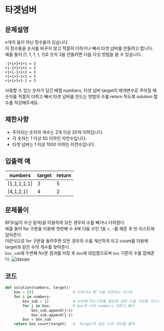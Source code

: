 # 타겟넘버
## 문제설명
n개의 음이 아닌 정수들이 있습니다.   
이 정수들을 순서를 바꾸지 않고 적절히 더하거나 빼서 타겟 넘버를 만들려고 합니다.    
예를 들어 [1, 1, 1, 1, 1]로 숫자 3을 만들려면 다음 다섯 방법을 쓸 수 있습니다.  
```
-1+1+1+1+1 = 3
+1-1+1+1+1 = 3
+1+1-1+1+1 = 3
+1+1+1-1+1 = 3
+1+1+1+1-1 = 3
```
사용할 수 있는 숫자가 담긴 배열 numbers, 타겟 넘버 target이 매개변수로 주어질 때   
숫자를 적절히 더하고 빼서 타겟 넘버를 만드는 방법의 수를 return 하도록 solution 함수를 작성해주세요.   
## 제한사항
- 주어지는 숫자의 개수는 2개 이상 20개 이하입니다.
- 각 숫자는 1 이상 50 이하인 자연수입니다.
- 타겟 넘버는 1 이상 1000 이하인 자연수입니다.
## 입출력 예 
|numbers|target|return|
|--|--|--|
|[1,1,1,1,1]|3|5|
|[4,1,2,1]|4|2|
## 문제풀이
BFS(넓이 우선 탐색)을 이용하여 모든 경우의 수를 빼거나 더하였다.   
예를 들어 for 구문을 이용해 첫번째 수 4에 다음 수인 1을 +, -를 해준 후 빈 리스트에 담아준다.   
이런식으로 for 구문을 돌려주면 모든 경우의 수를 계산하게 되고 count를 이용해 target과 같은 수의 개수를 찾아준다.   
`box_sub`에 두번째 for문 결과를 저장 후 `box`에 대입함으로써 `box` 기존의 수를 없애준다.
![dasqw](https://user-images.githubusercontent.com/105635205/174481526-2a50c37f-0d1f-4cbd-bcc6-f878b1f1c748.png)

## 코드
```python
def solution(numbers, target):
    box = [0]                  # 더하거나 뺀 수를 저장하는 리스트
    for i in numbers:
        box_sub = []           # 두번째 for구문을 돌린후 잠깐 수를 저장할 리스트
        for j in box:          # box의 수와 numbers 더하기,빼기
            box_sub.append(j+i)
            box_sub.append(j-i)
        box = box_sub    
    return box.count(target)   #  target과 같은 수의 개수를 출력
```
